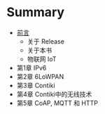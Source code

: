 # Summary

* [前言](0.qian_yan.md)
   * 关于 Release
   * 关于本书
   * 物联网 IoT
* 第1章 IPv6
* 第2章 6LoWPAN
* 第3章 Contiki
* 第4章  Contiki中的无线技术
* 第5章 CoAP, MQTT 和 HTTP

